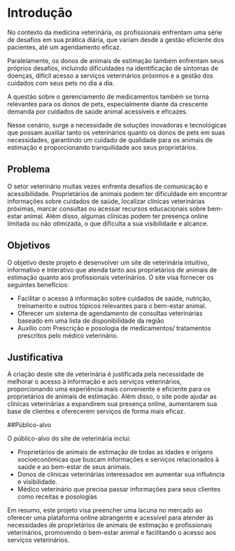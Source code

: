 
# Introdução 

No contexto da medicina veterinária, os profissionais enfrentam uma série de desafios em sua prática diária, que variam desde a gestão eficiente dos pacientes, até um agendamento eficaz. 

Paralelamente, os donos de animais de estimação também enfrentam seus próprios desafios, incluindo dificuldades na identificação de sintomas de doenças, difícil acesso a serviços veterinários próximos e a gestão dos cuidados com seus pets no dia a dia. 

A questão sobre o gerenciamento de medicamentos também se torna relevantes para os donos de pets, especialmente diante da crescente demanda por cuidados de saúde animal acessíveis e eficazes.  

Nesse cenário, surge a necessidade de soluções inovadoras e tecnológicas que possam auxiliar tanto os veterinários quanto os donos de pets em suas necessidades, garantindo um cuidado de qualidade para os animais de estimação e proporcionando tranquilidade aos seus proprietários. 

## Problema 

O setor veterinário muitas vezes enfrenta desafios de comunicação e acessibilidade. Proprietários de animais podem ter dificuldade em encontrar informações sobre cuidados de saúde, localizar clínicas veterinárias próximas, marcar consultas ou acessar recursos educacionais sobre bem-estar animal. Além disso, algumas clínicas podem ter presença online limitada ou não otimizada, o que dificulta a sua visibilidade e alcance. 

## Objetivos 

O objetivo deste projeto é desenvolver um site de veterinária intuitivo, informativo e interativo que atenda tanto aos proprietários de animais de estimação quanto aos profissionais veterinários. O site visa fornecer os seguintes benefícios: 
<ul>
<li>Facilitar o acesso à informação sobre cuidados de saúde, nutrição, treinamento e outros tópicos relevantes para o bem-estar animal. 
<li>Oferecer um sistema de agendamento de consultas veterinárias baseado em uma lista de disponibilidade da região 
<li>Auxílio com Prescrição e posologia  de medicamentos/ tratamentos prescritos pelo médico  veterinário. 
</ul>

## Justificativa 

A criação deste site de veterinária é justificada pela necessidade de melhorar o acesso à informação e aos serviços veterinários, proporcionando uma experiência mais conveniente e eficiente para os proprietários de animais de estimação. Além disso, o site pode ajudar as clínicas veterinárias a expandirem sua presença online, aumentarem sua base de clientes e oferecerem serviços de forma mais eficaz. 

##Público-alvo 

O público-alvo do site de veterinária inclui: 
<ul>
<li>Proprietários de animais de estimação de todas as idades e origens socioeconômicas que buscam informações e serviços relacionados à saúde e ao bem-estar de seus animais. 
<li>Donos de clínicas  veterinárias  interessados em aumentar sua influência e visibilidade. 
<li>Médico veterinário que precisa passar informações para seus clientes como receitas e posologias 
</ul>
Em resumo, este projeto visa preencher uma lacuna no mercado ao oferecer uma plataforma online abrangente e acessível para atender às necessidades de proprietários de animais de estimação e profissionais veterinários, promovendo o bem-estar animal e facilitando o acesso aos serviços veterinários.
